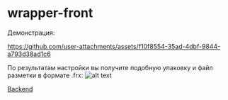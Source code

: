 ﻿# wrapper-front
Демонстрация:

https://github.com/user-attachments/assets/f10f8554-35ad-4dbf-9844-a793d38ad1c6

По результатам настройки вы получите подобную упаковку и файл разметки в формате .frx:
![alt text](image.png)

[Backend](https://github.com/flounder11/Wrapper-quick-reports)
